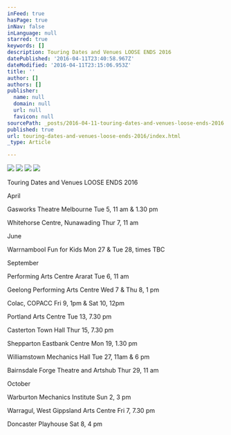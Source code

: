 ```yaml
---
inFeed: true
hasPage: true
inNav: false
inLanguage: null
starred: true
keywords: []
description: Touring Dates and Venues LOOSE ENDS 2016
datePublished: '2016-04-11T23:40:58.967Z'
dateModified: '2016-04-11T23:15:06.953Z'
title: ''
author: []
authors: []
publisher:
  name: null
  domain: null
  url: null
  favicon: null
sourcePath: _posts/2016-04-11-touring-dates-and-venues-loose-ends-2016.md
published: true
url: touring-dates-and-venues-loose-ends-2016/index.html
_type: Article

---
```

![](https://the-grid-user-content.s3-us-west-2.amazonaws.com/80c38cef-1888-4d25-8c2b-e4791e66a6c1.jpg)
![](https://the-grid-user-content.s3-us-west-2.amazonaws.com/e0e28299-1c5f-415c-a33b-70b625b97746.jpg)
![](https://the-grid-user-content.s3-us-west-2.amazonaws.com/0f06e300-b24c-4e5b-b1fa-bd8dab81face.jpg)
![](https://the-grid-user-content.s3-us-west-2.amazonaws.com/332e9675-166f-442c-ad9c-8a3172b7a18c.jpg)

Touring Dates and Venues LOOSE ENDS 2016

April

Gasworks Theatre Melbourne                       Tue 5, 11 am & 1.30 pm

Whitehorse Centre, Nunawading                Thur 7, 11 am

June

Warrnambool Fun for Kids                              Mon 27 & Tue 28, times TBC

September

Performing Arts Centre Ararat                     Tue 6, 11 am

Geelong Performing Arts Centre                 Wed 7 & Thu 8, 1 pm

Colac, COPACC                                                      Fri 9, 1pm & Sat 10, 12pm

Portland Arts Centre                                          Tue 13, 7.30 pm

Casterton Town Hall                                           Thur 15, 7.30 pm

Shepparton Eastbank Centre                         Mon 19, 1.30 pm

Williamstown Mechanics Hall                      Tue 27, 11am & 6 pm

Bairnsdale Forge Theatre and Artshub     Thur 29, 11 am

October

Warburton Mechanics Institute                   Sun 2, 3 pm

Warragul, West Gippsland Arts Centre   Fri 7, 7.30 pm

Doncaster Playhouse                                         Sat 8, 4 pm